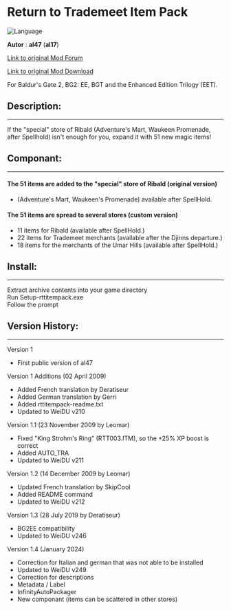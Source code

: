 # Return to Trademeet Item Pack

![Language](https://img.shields.io/static/v1?label=language&message=%20%7C%20english%20%7C%20french%20%7C%20german%20%7C%20italian%20%7C%20&color=informational)

**Autor** : **al47** (**al17**)

[Link to original Mod Forum](http://www.shsforums.net/index.php?showtopic=15702)

[Link to original Mod Download](http://www.shsforums.net/files/file/17-return-to-trademeet/)


For Baldur's Gate 2, BG2: EE, BGT and the Enhanced Edition Trilogy (EET).


## Description:
------------

If the "special" store of Ribald (Adventure's Mart, Waukeen Promenade, after Spellhold) isn't enough for you, expand it with 51 new magic items!


## Componant:
------------

#### The 51 items are added to the "special" store of Ribald (original version)

- (Adventure's Mart, Waukeen's Promenade) available after SpellHold.  


#### The 51 items are spread to several stores (custom version)

- 11 items for Ribald (available after SpellHold.)  
- 22 items for Trademeet merchants (available after the Djinns departure.)  
- 18 items for the merchants of the Umar Hills (available after SpellHold.)  


## Install:
--------

Extract archive contents into your game directory  
Run Setup-rttitempack.exe  
Follow the prompt  


## Version History:
----------------


Version 1  
- First public version of al47  

Version 1 Additions (02 April 2009)  
- Added French translation by Deratiseur  
- Added German translation by Gerri  
- Added rttitempack-readme.txt  
- Updated to WeiDU v210  

Version 1.1 (23 November 2009 by Leomar)  
- Fixed "King Strohm's Ring" (RTT003.ITM), so the +25% XP boost is correct  
- Added AUTO_TRA  
- Updated to WeiDU v211  
  
Version 1.2 (14 December 2009 by Leomar)  
- Updated French translation by SkipCool  
- Added README command  
- Updated to WeiDU v212  

Version 1.3 (28 July 2019 by Deratiseur)  
- BG2EE compatibility    
- Updated to WeiDU v246  

Version 1.4 (January 2024)
- Correction for Italian and german that was not able to be installed  
- Updated to WeiDU v249  
- Correction for descriptions  
- Metadata / Label   
- InfinityAutoPackager  
- New componant (items can be scattered in other stores)  
